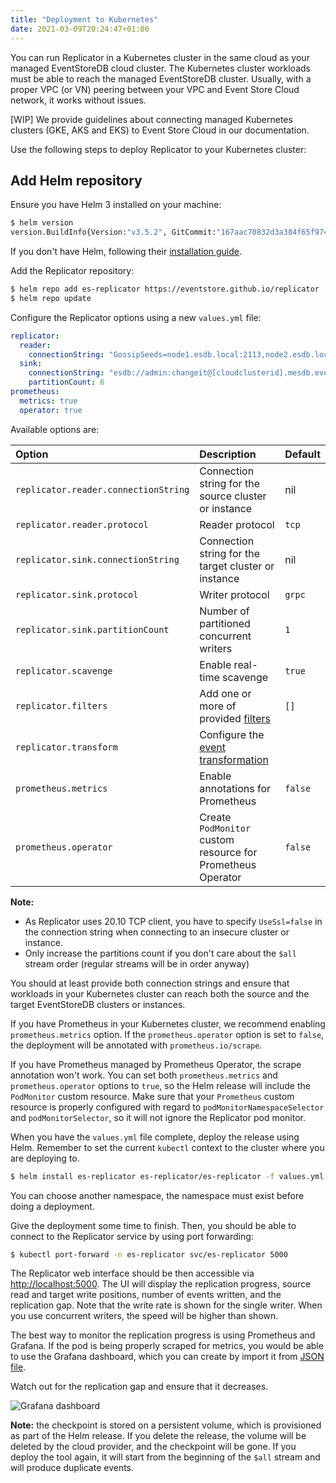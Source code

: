 ```yaml
---
title: "Deployment to Kubernetes"
date: 2021-03-09T20:24:47+01:00
---
```


You can run Replicator in a Kubernetes cluster in the same cloud as your managed EventStoreDB cloud cluster. The Kubernetes cluster workloads must be able to reach the managed EventStoreDB cluster. Usually, with a proper VPC (or VN) peering between your VPC and Event Store Cloud network, it works without issues.

[WIP] We provide guidelines about connecting managed Kubernetes clusters (GKE, AKS and EKS) to Event Store Cloud in our documentation.

Use the following steps to deploy Replicator to your Kubernetes cluster:

## Add Helm repository

Ensure you have Helm 3 installed on your machine:

```bash
$ helm version
version.BuildInfo{Version:"v3.5.2", GitCommit:"167aac70832d3a384f65f9745335e9fb40169dc2", GitTreeState:"dirty", GoVersion:"go1.15.7"}
```

If you don't have Helm, following their [installation guide](https://helm.sh/docs/intro/install/).

Add the Replicator repository:

```bash
$ helm repo add es-replicator https://eventstore.github.io/replicator
$ helm repo update
```

Configure the Replicator options using a new `values.yml` file:

```yaml
replicator:
  reader:
    connectionString: "GossipSeeds=node1.esdb.local:2113,node2.esdb.local:2113,node3.esdb.local:2113; HeartBeatTimeout=500; UseSslConnection=False;  DefaultUserCredentials=admin:changeit;"
  sink:
    connectionString: "esdb://admin:changeit@[cloudclusterid].mesdb.eventstore.cloud:2113"
    partitionCount: 6
prometheus:
  metrics: true
  operator: true
```

Available options are:

| Option | Description | Default |
| :----- | :---------- | :------ |
| `replicator.reader.connectionString` | Connection string for the source cluster or instance | nil |
| `replicator.reader.protocol` | Reader protocol | `tcp` |
| `replicator.sink.connectionString` | Connection string for the target cluster or instance | nil |
| `replicator.sink.protocol` | Writer protocol | `grpc` |
| `replicator.sink.partitionCount` | Number of partitioned concurrent writers | `1` |
| `replicator.scavenge` | Enable real-time scavenge | `true` |
| `replicator.filters` | Add one or more of provided [filters](features.md#event-filters) | `[]` |
| `replicator.transform` | Configure the [event transformation](features.md#transformations) |
| `prometheus.metrics` | Enable annotations for Prometheus | `false` |
| `prometheus.operator` | Create `PodMonitor` custom resource for Prometheus Operator | `false` |

**Note:**
- As Replicator uses 20.10 TCP client, you have to specify `UseSsl=false` in the connection string when connecting to an insecure cluster or instance.
- Only increase the partitions count if you don't care about the `$all` stream order (regular streams will be in order anyway)

You should at least provide both connection strings and ensure that workloads in your Kubernetes cluster can reach both the source and the target EventStoreDB clusters or instances.

If you have Prometheus in your Kubernetes cluster, we recommend enabling `prometheus.metrics` option. If the `prometheus.operator` option is set to `false`, the deployment will be annotated with `prometheus.io/scrape`.

If you have Prometheus managed by Prometheus Operator, the scrape annotation won't work. You can set both `prometheus.metrics` and `prometheus.operator` options to `true`, so the Helm release will include the `PodMonitor` custom resource. Make sure that your `Prometheus` custom resource is properly configured with regard to `podMonitorNamespaceSelector` and `podMonitorSelector`, so it will not ignore the Replicator pod monitor.

When you have the `values.yml` file complete, deploy the release using Helm. Remember to set the current `kubectl` context to the cluster where you are deploying to.

```bash
$ helm install es-replicator es-replicator/es-replicator -f values.yml -n es-replicator
```

You can choose another namespace, the namespace must exist before doing a deployment.

Give the deployment some time to finish. Then, you should be able to connect to the Replicator service by using port forwarding:

```bash
$ kubectl port-forward -n es-replicator svc/es-replicator 5000
```

The Replicator web interface should be then accessible via [http://localhost:5000](http://localhost:5000). The UI will display the replication progress, source read and target write positions, number of events written, and the replication gap. Note that the write rate is shown for the single writer. When you use concurrent writers, the speed will be higher than shown.

The best way to monitor the replication progress is using Prometheus and Grafana. If the pod is being properly scraped for metrics, you would be able to use the Grafana dashboard, which you can create by import it from [JSON file](/grafana-dashboard.json).

Watch out for the replication gap and ensure that it decreases.

![Grafana dashboard](/grafana.png)

**Note:** the checkpoint is stored on a persistent volume, which is provisioned as part of the Helm release. If you delete the release, the volume will be deleted by the cloud provider, and the checkpoint will be gone. If you deploy the tool again, it will start from the beginning of the `$all` stream and will produce duplicate events.